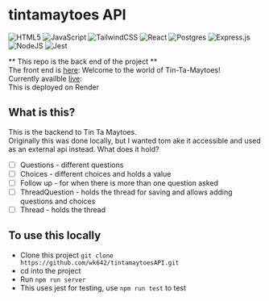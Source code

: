 # tintamaytoes API

![HTML5](https://img.shields.io/badge/html5-%23E34F26.svg?style=for-the-badge&logo=html5&logoColor=white)
![JavaScript](https://img.shields.io/badge/javascript-%23323330.svg?style=for-the-badge&logo=javascript&logoColor=%23F7DF1E)
![TailwindCSS](https://img.shields.io/badge/tailwindcss-%2338B2AC.svg?style=for-the-badge&logo=tailwind-css&logoColor=white)
![React](https://img.shields.io/badge/react-%2320232a.svg?style=for-the-badge&logo=react&logoColor=%2361DAFB)
![Postgres](https://img.shields.io/badge/postgres-%23316192.svg?style=for-the-badge&logo=postgresql&logoColor=white)
![Express.js](https://img.shields.io/badge/express.js-%23404d59.svg?style=for-the-badge&logo=express&logoColor=%2361DAFB)
![NodeJS](https://img.shields.io/badge/node.js-6DA55F?style=for-the-badge&logo=node.js&logoColor=white)
![Jest](https://img.shields.io/badge/-jest-%23C21325?style=for-the-badge&logo=jest&logoColor=white)

** This repo is the back end of the project **  
The front end  is [here](https://github.com/wk642/tin-ta-maytoes):
Welcome to the world of Tin-Ta-Maytoes!  
Currently availble [live](https://tin-ta-maytoes-client.onrender.com/):  
This is deployed on Render  

## What is this?

This is the backend to Tin Ta Maytoes.  
Originally this was done locally, but I wanted tom ake it accessible and used as an external api instead. 
What does it hold?
- [ ] Questions - different questions
- [ ] Choices - different choices and holds a  value 
- [ ] Follow up - for when there is more than one question asked
- [ ] ThreadQuestion - holds the thread for saving and allows adding questions and choices
- [ ] Thread - holds the thread

## To use this locally

- Clone this project `git clone https://github.com/wk642/tintamaytoesAPI.git`
- cd into the project
- Run `npm run server`
- This uses jest for testing, use `npm run test` to test
